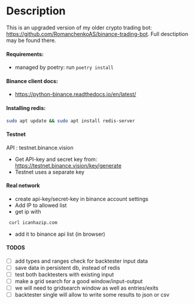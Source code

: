 # Description
This is an upgraded version of my older crypto trading bot: https://github.com/RomanchenkoAS/binance-trading-bot. Full desctiption may be found there.

#### Requirements:
- managed by poetry: run ``` poetry install ```

#### Binance client docs: 
- https://python-binance.readthedocs.io/en/latest/

#### Installing redis:
```bash
sudo apt update && sudo apt install redis-server 
```

#### Testnet
API : testnet.binance.vision
- Get API-key and secret key from: https://testnet.binance.vision/key/generate
- Testnet uses a separate key

#### Real network
- create api-key/secret-key in binance account settings
- Add IP to allowed list
- get ip with

```bash 
 curl icanhazip.com 
```
- add it to binance api list (in browser)

#### TODOS 
- [ ] add types and ranges check for backtester input data
- [ ] save data in persistent db, instead of redis
- [ ] test both backtesters with existing input
- [ ] make a grid search for a good window/input-output
- [ ] we will need to gridsearch window as well as entries/exits
- [ ] backtester single will allow to write some results to json or csv
